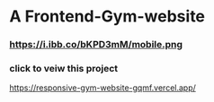 # A Frontend-Gym-website
### https://i.ibb.co/bKPD3mM/mobile.png
### click to veiw this project
https://responsive-gym-website-gqmf.vercel.app/
